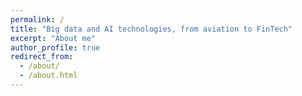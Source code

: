 ```yaml
---
permalink: /
title: "Big data and AI technologies, from aviation to FinTech"
excerpt: "About me"
author_profile: true
redirect_from: 
  - /about/
  - /about.html
---
```

